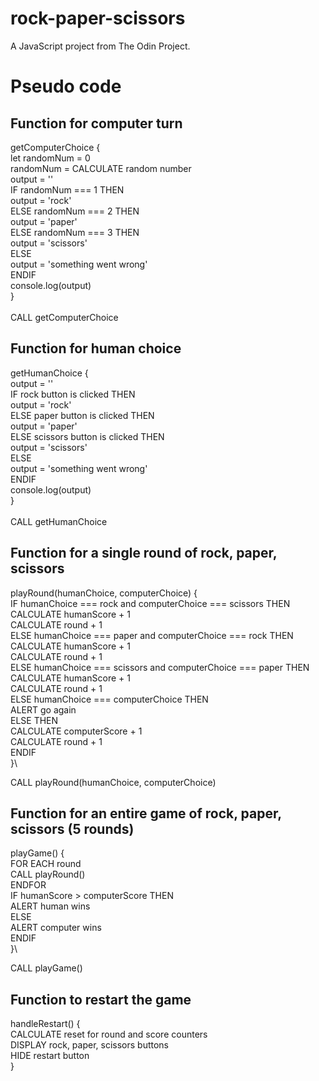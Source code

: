 # rock-paper-scissors

A JavaScript project from The Odin Project.

# Pseudo code

## Function for computer turn

getComputerChoice {\
    let randomNum = 0\
    randomNum = CALCULATE random number\
    output = ''\
    IF randomNum === 1 THEN\
        output = 'rock'\
    ELSE randomNum === 2 THEN\
        output = 'paper'\
    ELSE randomNum === 3 THEN\
        output = 'scissors'\
    ELSE\
        output = 'something went wrong'\
    ENDIF\
    console.log(output)\
}\
\
CALL getComputerChoice

## Function for human choice

getHumanChoice {\
    output = ''\
    IF rock button is clicked THEN\
        output = 'rock'\
    ELSE paper button is clicked THEN\
        output = 'paper'\
    ELSE scissors button is clicked THEN\
        output = 'scissors'\
    ELSE\
        output = 'something went wrong'\
    ENDIF\
    console.log(output)\
}\
\
CALL getHumanChoice

## Function for a single round of rock, paper, scissors

playRound(humanChoice, computerChoice) {\
    IF humanChoice === rock and computerChoice === scissors THEN\
        CALCULATE humanScore + 1\
        CALCULATE round + 1\
    ELSE humanChoice === paper and computerChoice === rock THEN\
        CALCULATE humanScore + 1\
        CALCULATE round + 1\
    ELSE humanChoice === scissors and computerChoice === paper THEN\
        CALCULATE humanScore + 1\
        CALCULATE round + 1\
    ELSE humanChoice === computerChoice THEN\
        ALERT go again\
    ELSE THEN\
        CALCULATE computerScore + 1\
        CALCULATE round + 1\
    ENDIF\
}\

CALL playRound(humanChoice, computerChoice)

## Function for an entire game of rock, paper, scissors (5 rounds)

playGame() {\
    FOR EACH round\
        CALL playRound()\
    ENDFOR\
    IF humanScore > computerScore THEN\
        ALERT human wins\
    ELSE\
        ALERT computer wins\
    ENDIF\
}\

CALL playGame()

## Function to restart the game

handleRestart() {\
    CALCULATE reset for round and score counters\
    DISPLAY rock, paper, scissors buttons\
    HIDE restart button\
}
